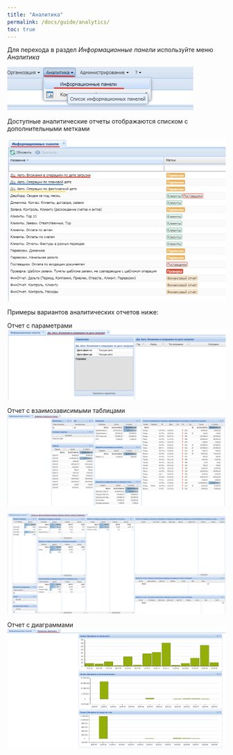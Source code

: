 ```yaml
---
title: "Аналитика"
permalink: /docs/guide/analytics/
toc: true
---
```


Для перехода в раздел *Информационные панели* используйте меню *Аналитика*

![](/assets/images/analyt.png)

Доступные аналитические отчеты отображаются списком с дополнительными метками

![](/assets/images/analyt1.png)

Примеры вариантов аналитических отчетов ниже:

Отчет с параметрами
![](/assets/images/analyt2.png)

Отчет с взаимозависимыми таблицами
![](/assets/images/analyt3.png)

![](/assets/images/analyt4.png)

Отчет с диаграммами
![](/assets/images/analyt5.png)
